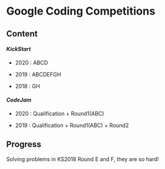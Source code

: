 # Google Coding Competitions

## Content

#### *KickStart*

- 2020 : ABCD

- 2019 : ABCDEFGH

- 2018 : GH

#### *CodeJam*

- 2020 : Qualification + Round1(ABC)

- 2019 : Qualification + Round1(ABC) + Round2


## Progress

Solving problems in KS2018 Round E and F, they are so hard!

